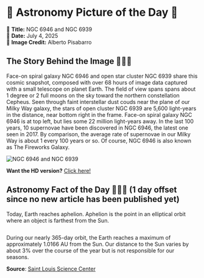 # 🌌 Astronomy Picture of the Day 🌌
🔭 **Title:** NGC 6946 and NGC 6939  
📅 **Date:** July 4, 2025  
📸 **Image Credit:** Alberto Pisabarro  

## The Story Behind the Image 🧑‍🚀🔭
Face-on spiral galaxy NGC 6946 and open star cluster NGC 6939 share this cosmic snapshot, composed with over 68 hours of image data captured with a small telescope on planet Earth. The field of view spans spans about 1 degree or 2 full moons on the sky toward the northern constellation Cepheus. Seen through faint interstellar dust couds near the plane of our Milky Way galaxy, the stars of open cluster NGC 6939 are 5,600 light-years in the distance, near bottom right in the frame. Face-on spiral galaxy NGC 6946 is at top left, but lies some 22 million light-years away. In the last 100 years, 10 supernovae have been discovered in NGC 6946, the latest one seen in 2017. By comparison, the average rate of supernovae in our Milky Way is about 1 every 100 years or so. Of course, NGC 6946 is also known as The Fireworks Galaxy.

![NGC 6946 and NGC 6939](https://apod.nasa.gov/apod/image/2507/N6946N6939pisabarro1024.jpg)

**Want the HD version?** [Click here!](https://apod.nasa.gov/apod/image/2507/N6946N6939pisabarro.jpg)

## Astronomy Fact of the Day 👩‍🚀🚀 (1 day offset since no new article has been published yet)
<p>Today, Earth reaches aphelion. Aphelion is the point in an elliptical orbit where an object is farthest from the Sun.</p>
<p><img src="https://www.slsc.org/wp-content/uploads/2025/07/jul-3.jpg" alt=""/></p>
<p>During our nearly 365-day orbit, the Earth reaches a maximum of approximately 1.0166 AU from the Sun. Our distance to the Sun varies by about 3% over the course of the year but is not responsible for our seasons.</p>

**Source**: [Saint Louis Science Center](https://www.slsc.org/astronomy-fact-of-the-day-july-3-2025/)
